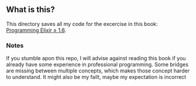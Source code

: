 ## What is this?
This directory saves all my code for the excercise in this book: [Programming Elixir ≥ 1.6](https://learning.oreilly.com/library/view/programming-elixir/9781680506129/). 
### Notes
If you stumble apon this repo, I will advise against reading this book if you already have some experience in professional programming. Some bridges are missing between multiple concepts, which makes those concept harder to understand. It might also be my failt, maybe my expectation is incorrect
